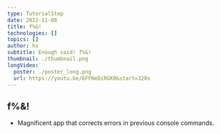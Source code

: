 ```yaml
---
type: TutorialStep
date: 2022-11-08
title: f%&!
technologies: []
topics: []
author: hs
subtitle: Enough said! f%&!
thumbnail: ./thumbnail.png
longVideo:
  poster: ./poster_long.png
  url: https://youtu.be/6FFNeDiRGK0&start=320s
---
```


## f%&!

* Magnificent app that corrects errors in previous console commands.
